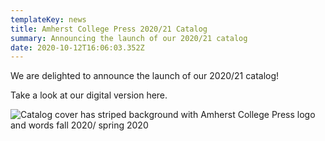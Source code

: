 ```yaml
---
templateKey: news
title: Amherst College Press 2020/21 Catalog
summary: Announcing the launch of our 2020/21 catalog
date: 2020-10-12T16:06:03.352Z
---
```

We are delighted to announce the launch of our 2020/21 catalog!

Take a look at our digital version here. 

![Catalog cover has striped background with Amherst College Press logo and words fall 2020/ spring 2020](assets/screen-shot-2020-10-12-at-12.08.40-pm.png "ACP's 2020/21 catalog")